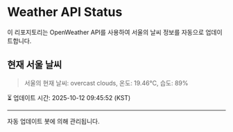
# Weather API Status

이 리포지토리는 OpenWeather API를 사용하여 서울의 날씨 정보를 자동으로 업데이트합니다.

## 현재 서울 날씨
> 서울의 현재 날씨: overcast clouds, 온도: 19.46°C, 습도: 89%

⏳ 업데이트 시간: 2025-10-12 09:45:52 (KST)

---
자동 업데이트 봇에 의해 관리됩니다.
